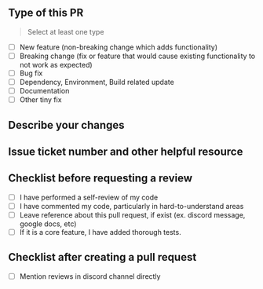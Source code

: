 ## Type of this PR

> Select at least one type

- [ ] New feature (non-breaking change which adds functionality)
- [ ] Breaking change (fix or feature that would cause existing functionality to
      not work as expected)
- [ ] Bug fix
- [ ] Dependency, Environment, Build related update
- [ ] Documentation
- [ ] Other tiny fix

## Describe your changes

## Issue ticket number and other helpful resource

## Checklist before requesting a review

- [ ] I have performed a self-review of my code
- [ ] I have commented my code, particularly in hard-to-understand areas
- [ ] Leave reference about this pull request, if exist (ex. discord message,
      google docs, etc)
- [ ] If it is a core feature, I have added thorough tests.

## Checklist after creating a pull request

- [ ] Mention reviews in discord channel directly
